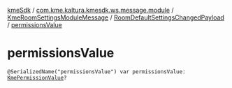 [kmeSdk](../../../index.md) / [com.kme.kaltura.kmesdk.ws.message.module](../../index.md) / [KmeRoomSettingsModuleMessage](../index.md) / [RoomDefaultSettingsChangedPayload](index.md) / [permissionsValue](./permissions-value.md)

# permissionsValue

`@SerializedName("permissionsValue") var permissionsValue: `[`KmePermissionValue`](../../../com.kme.kaltura.kmesdk.ws.message.type.permissions/-kme-permission-value/index.md)`?`